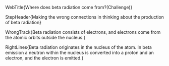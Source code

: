 WebTitle{Where does beta radiation come from?(Challenge)}

StepHeader{Making the wrong connections in thinking about the production of beta radiation}

WrongTrack{Beta radiation consists of electrons, and electrons come from the atomic orbits outside the nucleus.}

RightLines{Beta radiation originates in the nucleus of the atom. In beta emission a neutron within the nucleus is converted into a proton and an electron, and the electron is emitted.}

